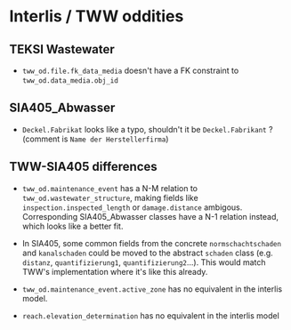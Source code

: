 # Interlis / TWW oddities

## TEKSI Wastewater

- `tww_od.file.fk_data_media` doesn't have a FK constraint to `tww_od.data_media.obj_id`

## SIA405_Abwasser

- `Deckel.Fabrikat` looks like a typo, shouldn't it be `Deckel.Fabrikant` ? (comment is `Name der Herstellerfirma`)

## TWW-SIA405 differences

- `tww_od.maintenance_event` has a N-M relation to `tww_od.wastewater_structure`, making fields like `inspection.inspected_length` or `damage.distance` ambigous. Corresponding SIA405_Abwasser classes have a N-1 relation instead, which looks like a better fit.

- In SIA405, some common fields from the concrete `normschachtschaden` and `kanalschaden` could be moved to the abstract `schaden` class (e.g. `distanz`, `quantifizierung1`, `quantifizierung2`...). This would match TWW's implementation where it's like this already.

- `tww_od.maintenance_event.active_zone` has no equivalent in the interlis model.

- `reach.elevation_determination` has no equivalent in the interlis model
